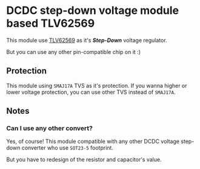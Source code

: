 # DCDC step-down voltage module based TLV62569

This module use [TLV62569](https://www.ti.com/cn/lit/ds/symlink/tlv62569.pdf?ts=1731897045890&ref_url=https%253A%252F%252Fitem.szlcsc.com%252F) as it's **_Step-Down_** voltage regulator.

But you can use any other pin-compatible chip on it :)

## Protection

This module using `SMAJ17A` TVS as it's protection. If you wanna higher or lower voltage protection, you can use other TVS instead of `SMAJ17A`.

## Notes

### Can I use any other convert?

Yes, of course! This module compatible with any other DCDC voltage step-down converter who use `SOT23-5` footprint.

But you have to redesign of the resistor and capacitor's value.
